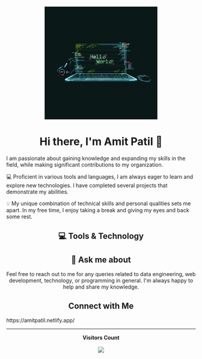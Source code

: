 <p align='center'>
  <img src="./hello-world.gif" height="300rem"/>
</p>

<h1 align="center">Hi there, I'm Amit Patil 👋</h1>
<p align='center'>

I am passionate about gaining knowledge and expanding my skills in the field, while making significant contributions to my organization.

💻 Proficient in various tools and languages, I am always eager to learn and explore new technologies. I have completed several projects that demonstrate my abilities.

💡 My unique combination of technical skills and personal qualities sets me apart. In my free time, I enjoy taking a break and giving my eyes and back some rest.
</p>

<h2 align='center'> 💻 Tools & Technology</h2>

<p align="center">
</p>

<h2 align="center">💬 Ask me about</h2>
<p align='center'>
  Feel free to reach out to me for any queries related to data engineering, web development, technology, or programming in general. I'm always happy to help and share my knowledge.
</p>

<h2 align='center'>Connect with Me</h2>
  https://amitpatil.netlify.app/
<p align="center">
  
</p>

---

<p align="center"><b>Visitors Count</b></p>
<p align="center"><img align="center" src="https://profile-counter.glitch.me/{meAmitPatil}/count.svg" /></p>
